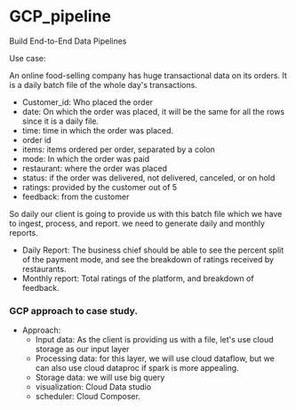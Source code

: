# GCP_pipeline
Build End-to-End Data Pipelines

Use case:

An online food-selling company has huge transactional data on its orders. It is a daily batch file of the whole day's transactions.

- Customer_id: Who placed the order
- date: On which the order was placed, it will be the same for all the rows since it is a daily file.
- time: time in which the order was placed.
- order id
- items: items ordered per order, separated by a colon
- mode: In which the order was paid
- restaurant: where the order was placed
- status: if the order was delivered, not delivered, canceled, or on hold
- ratings: provided by the customer out of 5
- feedback: from the customer

So daily our client is going to provide us with this batch file which we have to ingest, process, and report. we need to generate daily and monthly reports. 

- Daily Report: The business chief should be able to see the percent split of the payment mode, and see the breakdown of ratings received by restaurants.
- Monthly report: Total ratings of the platform, and breakdown of feedback.

### GCP approach to case study.

- Approach:
    - Input data: As the client is providing us with a file, let's use cloud storage as our input layer
    - Processing data: for this layer, we will use cloud dataflow, but we can also use cloud dataproc if spark is more appealing.
    - Storage data: we will use big query
    - visualization: Cloud Data studio
    - scheduler: Cloud Composer.
